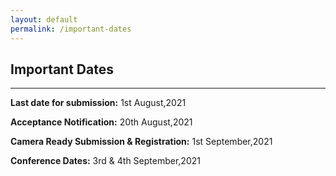```yaml
---
layout: default
permalink: /important-dates
---
```

## Important Dates
---

**Last date for submission:**  1st August,2021

**Acceptance Notification:** 20th August,2021

**Camera Ready Submission & Registration:**  1st September,2021

**Conference Dates:**  3rd & 4th September,2021
